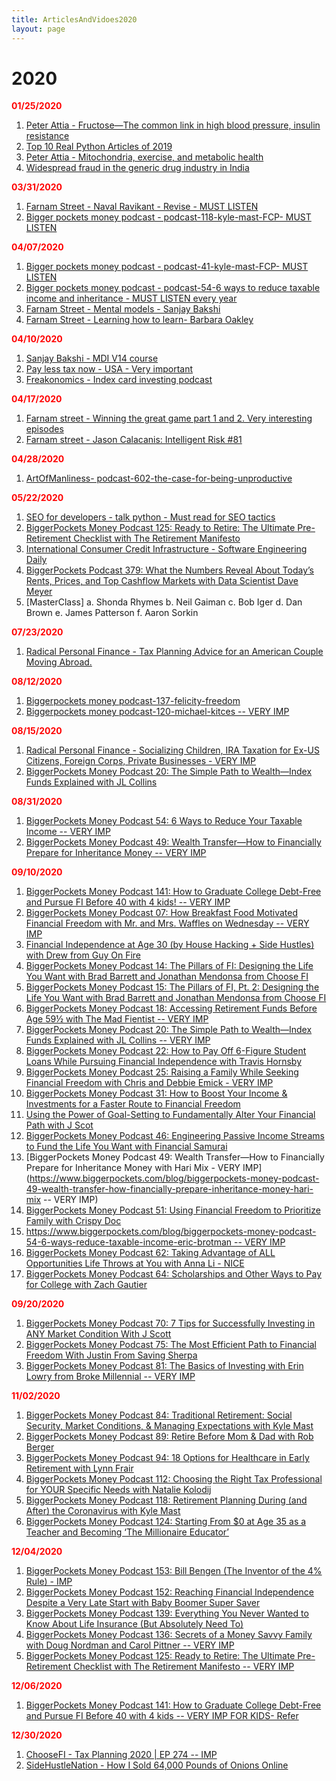 ```yaml
---
title: ArticlesAndVidoes2020
layout: page
---
```


# 2020

<b style="color: red">01/25/2020</b>

1. [Peter Attia - Fructose—The common link in high blood pressure, insulin resistance](https://peterattiamd.com/rickjohnson/)
2. [Top 10 Real Python Articles of 2019](https://talkpython.fm/episodes/show/244/top-10-real-python-articles-of-2019)
3. [Peter Attia - Mitochondria, exercise, and metabolic health](https://peterattiamd.com/inigosanmillan/)
4. [Widespread fraud in the generic drug industry in India](https://peterattiamd.com/katherineeban/)

<b style="color: red">03/31/2020</b>

1. [Farnam Street - Naval Ravikant - Revise - MUST LISTEN](https://fs.blog/knowledge-project/naval-ravikant/)
2. [Bigger pockets money podcast - podcast-118-kyle-mast-FCP- MUST LISTEN](https://www.biggerpockets.com/blog/biggerpockets-money-podcast-118-kyle-mast)

<b style="color: red">04/07/2020</b>

1. [Bigger pockets money podcast - podcast-41-kyle-mast-FCP- MUST LISTEN](https://www.biggerpockets.com/blog/biggerpockets-money-podcast-41-find-certified-financial-planner-cfpkyle-mast)
2. [Bigger pockets money podcast - podcast-54-6 ways to reduce taxable income and inheritance - MUST LISTEN every year](https://www.biggerpockets.com/blog/biggerpockets-money-podcast-54-6-ways-reduce-taxable-income-eric-brotman)
3. [Farnam Street - Mental models - Sanjay Bakshi](https://fs.blog/knowledge-project/sanjay-bakshi/)
4. [Farnam Street - Learning how to learn- Barbara Oakley](https://fs.blog/2018/04/learning-barbara-oakley/)

<b style="color: red">04/10/2020</b>

1. [Sanjay Bakshi - MDI V14 course](https://www.sanjaybakshi.net/bfbv-v14/)
2. [Pay less tax now - USA - Very important](https://files.constantcontact.com/9f020015601/aacc701e-7322-4c16-8864-fb31528ccdf1.pdf)
3. [Freakonomics - Index card investing podcast](https://freakonomics.com/podcast/everything-always-wanted-know-money-afraid-ask/)

<b style="color: red">04/17/2020</b>

1. [Farnam street - Winning the great game part 1 and 2. Very interesting episodes](https://fs.blog/knowledge-project/adam-robinson-pt1/)
2. [Farnam street - Jason Calacanis: Intelligent Risk #81](https://fs.blog/knowledge-project/jason-calacanis/)

<b style="color: red">04/28/2020</b>

1. [ArtOfManliness- podcast-602-the-case-for-being-unproductive](https://www.artofmanliness.com/articles/podcast-602-the-case-for-being-unproductive/)

<b style="color: red">05/22/2020</b>

1. [SEO for developers - talk python - Must read for SEO tactics](https://talkpython.fm/episodes/show/263/seo-for-developers)
2. [BiggerPockets Money Podcast 125: Ready to Retire: The Ultimate Pre-Retirement Checklist with The Retirement Manifesto](https://www.biggerpockets.com/blog/biggerpockets-money-podcast-125-retirement-manifesto)
3. [International Consumer Credit Infrastructure - Software Engineering Daily](https://softwareengineeringdaily.com/2020/05/14/international-consumer-credit-infrastructure-with-brian-regan-and-misha-esipov/)
4. [BiggerPockets Podcast 379: What the Numbers Reveal About Today’s Rents, Prices, and Top Cashflow Markets with Data Scientist Dave Meyer](https://www.biggerpockets.com/blog/biggerpockets-podcast-379-dave-meyer)
5. [MasterClass]
    a. Shonda Rhymes
    b. Neil Gaiman
    c. Bob Iger
    d. Dan Brown
    e. James Patterson
    f. Aaron Sorkin
    
 <b style="color: red">07/23/2020</b>

1. [Radical Personal Finance - Tax Planning Advice for an American Couple Moving Abroad.](https://www.stitcher.com/podcast/radical-personal-finance/e/76260113)

 <b style="color: red">08/12/2020</b>
 
 1. [Biggerpockets money podcast-137-felicity-freedom](https://www.biggerpockets.com/blog/biggerpockets-money-podcast-137-felicity-freedom)
 2. [Biggerpockets money podcast-120-michael-kitces -- VERY IMP](https://www.biggerpockets.com/blog/biggerpockets-money-podcast-120early-retirementasset-allocation-safe-withdrawal-rates-michael-kitces)
 
 <b style="color: red">08/15/2020</b>
 
 1. [Radical Personal Finance - Socializing Children, IRA Taxation for Ex-US Citizens, Foreign Corps, Private Businesses - VERY IMP](https://podcasts.apple.com/au/podcast/friday-q-socializing-children-ira-taxation-for-ex-us/id896153632?i=1000488165132)
 2. [BiggerPockets Money Podcast 20: The Simple Path to Wealth—Index Funds Explained with JL Collins](https://www.biggerpockets.com/blog/biggerpockets-money-podcast-20-the-simple-path-to-wealth-index-funds-explained-with-jl-collins)

<b style="color: red">08/31/2020</b>

1. [BiggerPockets Money Podcast 54: 6 Ways to Reduce Your Taxable Income -- VERY IMP](https://www.biggerpockets.com/blog/biggerpockets-money-podcast-54-6-ways-reduce-taxable-income-eric-brotman)
2. [BiggerPockets Money Podcast 49: Wealth Transfer—How to Financially Prepare for Inheritance Money -- VERY IMP](https://www.biggerpockets.com/blog/biggerpockets-money-podcast-49-wealth-transfer-how-financially-prepare-inheritance-money-hari-mix)

<b style="color: red">09/10/2020</b>

1. [BiggerPockets Money Podcast 141: How to Graduate College Debt-Free and Pursue FI Before 40 with 4 kids! -- VERY IMP](https://www.biggerpockets.com/blog/biggerpockets-money-podcast-141-blake-nielson)
2. [BiggerPockets Money Podcast 07: How Breakfast Food Motivated Financial Freedom with Mr. and Mrs. Waffles on Wednesday -- VERY IMP](https://www.biggerpockets.com/blog/biggerpockets-money-podcast-07-breakfast-food-motivated-financial-freedom-waffles-wednesday)
4. [Financial Independence at Age 30 (by House Hacking + Side Hustles) with Drew from Guy On Fire](https://www.biggerpockets.com/blog/biggerpockets-money-podcast-09-financial-independence-age-30-by-house-hacking-side-hustlesdrew-guy-fire)
3. [BiggerPockets Money Podcast 14: The Pillars of FI: Designing the Life You Want with Brad Barrett and Jonathan Mendonsa from Choose FI](https://www.biggerpockets.com/blog/biggerpockets-money-podcast-14-the-pillars-of-fi-designing-the-life-you-want-with-brad-barrett-and-jonathan-mendonsa-from-choose-fi)
4. [BiggerPockets Money Podcast 15: The Pillars of FI, Pt. 2: Designing the Life You Want with Brad Barrett and Jonathan Mendonsa from Choose FI](https://www.biggerpockets.com/blog/biggerpockets-money-podcast-15-the-pillars-of-financial-freedom-designing-the-life-you-want-with-brad-barrett-and-jonathan-mendonsa)
5. [BiggerPockets Money Podcast 18: Accessing Retirement Funds Before Age 59½ with The Mad Fientist -- VERY IMP](https://www.biggerpockets.com/blog/biggerpockets-money-podcast-18-accessing-retirement-funds-mad-fientist)
6. [BiggerPockets Money Podcast 20: The Simple Path to Wealth—Index Funds Explained with JL Collins -- VERY IMP](https://www.biggerpockets.com/blog/biggerpockets-money-podcast-20-the-simple-path-to-wealth-index-funds-explained-with-jl-collins)
7. [BiggerPockets Money Podcast 22: How to Pay Off 6-Figure Student Loans While Pursuing Financial Independence with Travis Hornsby](https://www.biggerpockets.com/blog/biggerpockets-money-podcast-22pay-6-figure-student-loans-pursuing-financial-independence-travis-hornsby)
8. [BiggerPockets Money Podcast 25: Raising a Family While Seeking Financial Freedom with Chris and Debbie Emick - VERY IMP](https://www.biggerpockets.com/blog/biggerpockets-money-podcast-25-raising-a-family-seeking-financial-freedom-with-chris-and-edbbie-emick)
9. [BiggerPockets Money Podcast 31: How to Boost Your Income & Investments for a Faster Route to Financial Freedom](https://www.biggerpockets.com/blog/biggerpockets-money-podcast-31-how-to-boost-income-investments-for-faster-route-to-financial-freedom)
10. [Using the Power of Goal-Setting to Fundamentally Alter Your Financial Path with J Scot](https://www.biggerpockets.com/blog/biggerpockets-money-podcast-43-using-the-power-goal-setting-fundamentally-alter-financial-path-j-scott)
11. [BiggerPockets Money Podcast 46: Engineering Passive Income Streams to Fund the Life You Want with Financial Samurai](https://www.biggerpockets.com/blog/biggerpockets-money-podcast-46-engineering-passive-income-streams-to-find-the-life-you-want-financial-samurai)
12. [BiggerPockets Money Podcast 49: Wealth Transfer—How to Financially Prepare for Inheritance Money with Hari Mix - VERY IMP](https://www.biggerpockets.com/blog/biggerpockets-money-podcast-49-wealth-transfer-how-financially-prepare-inheritance-money-hari-mix -- VERY IMP)
13. [BiggerPockets Money Podcast 51: Using Financial Freedom to Prioritize Family with Crispy Doc](https://www.biggerpockets.com/blog/biggerpockets-money-podcast-51-financial-freedom-prioritize-family-crispy-doc)
14. [https://www.biggerpockets.com/blog/biggerpockets-money-podcast-54-6-ways-reduce-taxable-income-eric-brotman -- VERY IMP](https://www.biggerpockets.com/blog/biggerpockets-money-podcast-54-6-ways-reduce-taxable-income-eric-brotman)
15. [BiggerPockets Money Podcast 62: Taking Advantage of ALL Opportunities Life Throws at You with Anna Li - NICE](https://www.biggerpockets.com/blog/biggerpockets-money-podcast-62-advantage-opportunities-life-throws-anna-li)
16. [BiggerPockets Money Podcast 64: Scholarships and Other Ways to Pay for College with Zach Gautier](https://www.biggerpockets.com/blog/biggerpockets-money-podcast-64-scholarships-ways-pay-college-zach-gautier)

<b style="color: red">09/20/2020</b>

1. [BiggerPockets Money Podcast 70: 7 Tips for Successfully Investing in ANY Market Condition With J Scott](https://www.biggerpockets.com/blog/biggerpockets-money-podcast-70-7-tips-successfully-investing-market-condition-scott)
2. [BiggerPockets Money Podcast 75: The Most Efficient Path to Financial Freedom With Justin From Saving Sherpa](https://www.biggerpockets.com/blog/biggerpockets-money-podcast-75-efficient-path-financial-freedom)
3. [BiggerPockets Money Podcast 81: The Basics of Investing with Erin Lowry from Broke Millennial -- VERY IMP](https://www.biggerpockets.com/blog/biggerpockets-money-podcast-81)

<b style="color: red">11/02/2020</b>

1. [BiggerPockets Money Podcast 84: Traditional Retirement: Social Security, Market Conditions, & Managing Expectations with Kyle Mast](https://www.biggerpockets.com/blog/biggerpockets-money-podcast-84)
2. [BiggerPockets Money Podcast 89: Retire Before Mom & Dad with Rob Berger](https://www.biggerpockets.com/blog/biggerpockets-money-podcast-89-rob-berger)
3. [BiggerPockets Money Podcast 94: 18 Options for Healthcare in Early Retirement with Lynn Frair](https://www.biggerpockets.com/blog/biggerpockets-money-podcast-94-lynn-frair)
5. [BiggerPockets Money Podcast 112: Choosing the Right Tax Professional for YOUR Specific Needs with Natalie Kolodij](https://www.biggerpockets.com/blog/biggerpockets-money-podcast-112-natalie-kolodij)
5. [BiggerPockets Money Podcast 118: Retirement Planning During (and After) the Coronavirus with Kyle Mast](https://www.biggerpockets.com/blog/biggerpockets-money-podcast-118-kyle-mast)
6. [BiggerPockets Money Podcast 124: Starting From $0 at Age 35 as a Teacher and Becoming ‘The Millionaire Educator’](https://www.biggerpockets.com/blog/biggerpockets-money-podcast-124-millionaire-educator)

<b style="color: red">12/04/2020</b>

1. [BiggerPockets Money Podcast 153: Bill Bengen (The Inventor of the 4% Rule) - IMP](https://www.biggerpockets.com/blog/biggerpockets-money-podcast-153-bill-bengen)
2. [BiggerPockets Money Podcast 152: Reaching Financial Independence Despite a Very Late Start with Baby Boomer Super Saver](https://www.biggerpockets.com/blog/biggerpockets-money-podcast-152-baby-boomer-super-saver)
3. [BiggerPockets Money Podcast 139: Everything You Never Wanted to Know About Life Insurance (But Absolutely Need To) ](https://www.biggerpockets.com/blog/biggerpockets-money-podcast-139-joe-saul-sehy)
4. [BiggerPockets Money Podcast 136: Secrets of a Money Savvy Family with Doug Nordman and Carol Pittner -- VERY IMP](https://www.biggerpockets.com/blog/biggerpockets-money-podcast-136-doug-nordman-carol-pittner)
5. [BiggerPockets Money Podcast 125: Ready to Retire: The Ultimate Pre-Retirement Checklist with The Retirement Manifesto -- VERY IMP](https://www.biggerpockets.com/blog/biggerpockets-money-podcast-125-retirement-manifesto)

<b style="color: red">12/06/2020</b>

1. [BiggerPockets Money Podcast 141: How to Graduate College Debt-Free and Pursue FI Before 40 with 4 kids -- VERY IMP FOR KIDS- Refer](https://www.biggerpockets.com/blog/biggerpockets-money-podcast-141-blake-nielson)

<b style="color: red">12/30/2020</b>

1. [ChooseFI - Tax Planning 2020 | EP 274 -- IMP](https://www.choosefi.com/tax-planning-2020-ep-274/)
2. [SideHustleNation - How I Sold 64,000 Pounds of Onions Online](https://www.sidehustlenation.com/selling-onions-on-the-internet/)
